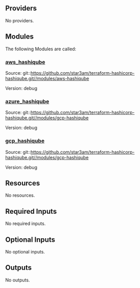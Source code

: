 ## Providers

No providers.

## Modules

The following Modules are called:

### <a name="module_aws_hashiqube"></a> [aws_hashiqube](#module_aws_hashiqube)

Source: git::https://github.com/star3am/terraform-hashicorp-hashiqube.git//modules/aws-hashiqube

Version: debug

### <a name="module_azure_hashiqube"></a> [azure_hashiqube](#module_azure_hashiqube)

Source: git::https://github.com/star3am/terraform-hashicorp-hashiqube.git//modules/gcp-hashiqube

Version: debug

### <a name="module_gcp_hashiqube"></a> [gcp_hashiqube](#module_gcp_hashiqube)

Source: git::https://github.com/star3am/terraform-hashicorp-hashiqube.git//modules/gcp-hashiqube

Version: debug

## Resources

No resources.

## Required Inputs

No required inputs.

## Optional Inputs

No optional inputs.

## Outputs

No outputs.
